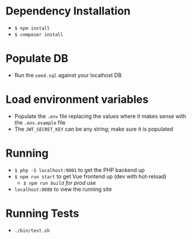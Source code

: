 # Dependency Installation
- `$ npm install`
- `$ composer install`
# Populate DB
- Run the `seed.sql` against your localhost DB
# Load environment variables
- Populate the `.env` file replacing the values where it makes sense with the `.env.example` file
- The `JWT_SECRET_KEY` can be any string; make sure it is populated
# Running
- `$ php -S localhost:9001` to get the PHP backend up
- `$ npm run start` to get Vue frontend up (dev with hot-reload)
     - _`$ npm run build` for prod use_
- `localhost:8080` to view the running site
# Running Tests
- `./bin/test.sh`